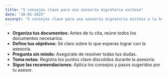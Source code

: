 ```yaml
---
title: "5 consejos clave para una asesoría migratoria exitosa"
date: "28-01-2025"
excerpt: "5 consejos clave para una asesoría migratoria exitosa a la hora de hacer tu proceso de solicitud de visa."
---
```


- **Organiza tus documentos:** Antes de tu cita, reúne todos los documentos necesarios.
- **Define tus objetivos:** Sé claro sobre lo que esperas lograr con la asesoría.
- **Pregunta sin miedo:** Asegúrate de resolver todas tus dudas.
- **Toma notas:** Registra los puntos clave discutidos durante la asesoría.
- **Sigue las recomendaciones:** Aplica los consejos y pasos sugeridos por tu asesor.
